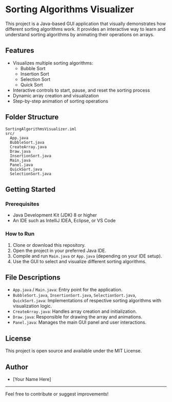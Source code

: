 # Sorting Algorithms Visualizer

This project is a Java-based GUI application that visually demonstrates how different sorting algorithms work. It provides an interactive way to learn and understand sorting algorithms by animating their operations on arrays.

## Features
- Visualizes multiple sorting algorithms:
  - Bubble Sort
  - Insertion Sort
  - Selection Sort
  - Quick Sort
- Interactive controls to start, pause, and reset the sorting process
- Dynamic array creation and visualization
- Step-by-step animation of sorting operations

## Folder Structure
```
SortingAlgorithmsVisualizer.iml
src/
  App.java
  BubbleSort.java
  CreateArray.java
  Draw.java
  InsertionSort.java
  Main.java
  Panel.java
  QuickSort.java
  SelectionSort.java
```

## Getting Started
### Prerequisites
- Java Development Kit (JDK) 8 or higher
- An IDE such as IntelliJ IDEA, Eclipse, or VS Code

### How to Run
1. Clone or download this repository.
2. Open the project in your preferred Java IDE.
3. Compile and run `Main.java` or `App.java` (depending on your IDE setup).
4. Use the GUI to select and visualize different sorting algorithms.

## File Descriptions
- `App.java` / `Main.java`: Entry point for the application.
- `BubbleSort.java`, `InsertionSort.java`, `SelectionSort.java`, `QuickSort.java`: Implementations of respective sorting algorithms with visualization logic.
- `CreateArray.java`: Handles array creation and initialization.
- `Draw.java`: Responsible for drawing the array and animations.
- `Panel.java`: Manages the main GUI panel and user interactions.

## License
This project is open source and available under the MIT License.

## Author
- [Your Name Here]

---
Feel free to contribute or suggest improvements!
